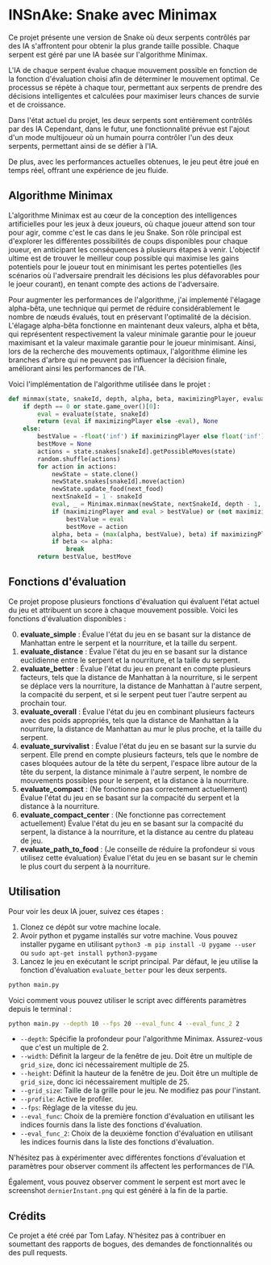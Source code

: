 # INSnAke: Snake avec Minimax

Ce projet présente une version de Snake où deux serpents contrôlés par des IA s'affrontent pour obtenir la plus grande taille possible. Chaque serpent est géré par une IA basée sur l'algorithme Minimax.

L'IA de chaque serpent évalue chaque mouvement possible en fonction de la fonction d'évaluation choisi afin de déterminer le mouvement optimal. Ce processus se répète à chaque tour, permettant aux serpents de prendre des décisions intelligentes et calculées pour maximiser leurs chances de survie et de croissance.

Dans l'état actuel du projet, les deux serpents sont entièrement contrôlés par des IA Cependant, dans le futur, une fonctionnalité prévue est l'ajout d'un mode multijoueur où un humain pourra contrôler l'un des deux serpents, permettant ainsi de se défier à l'IA.

De plus, avec les performances actuelles obtenues, le jeu peut être joué en temps réel, offrant une expérience de jeu fluide.

## Algorithme Minimax

L'algorithme Minimax est au cœur de la conception des intelligences artificielles pour les jeux à deux joueurs, où chaque joueur attend son tour pour agir, comme c'est le cas dans le jeu Snake. Son rôle principal est d'explorer les différentes possibilités de coups disponibles pour chaque joueur, en anticipant les conséquences à plusieurs étapes à venir. L'objectif ultime est de trouver le meilleur coup possible qui maximise les gains potentiels pour le joueur tout en minimisant les pertes potentielles (les scénarios où l'adversaire prendrait les décisions les plus défavorables pour le joeur courant), en tenant compte des actions de l'adversaire.

Pour augmenter les performances de l'algorithme, j'ai implementé l'élagage alpha-bêta, une technique qui permet de réduire considérablement le nombre de nœuds évalués, tout en préservant l'optimalité de la décision. L'élagage alpha-bêta fonctionne en maintenant deux valeurs, alpha et bêta, qui représentent respectivement la valeur minimale garantie pour le joueur maximisant et la valeur maximale garantie pour le joueur minimisant. Ainsi, lors de la recherche des mouvements optimaux, l'algorithme élimine les branches d'arbre qui ne peuvent pas influencer la décision finale, améliorant ainsi les performances de l'IA.

Voici l'implémentation de l'algorithme utilisée dans le projet :

```python
def minmax(state, snakeId, depth, alpha, beta, maximizingPlayer, evaluate, next_food):
    if depth == 0 or state.game_over()[0]:
        eval = evaluate(state, snakeId)
        return (eval if maximizingPlayer else -eval), None
    else:
        bestValue = -float('inf') if maximizingPlayer else float('inf')
        bestMove = None
        actions = state.snakes[snakeId].getPossibleMoves(state)
        random.shuffle(actions)
        for action in actions:
            newState = state.clone()
            newState.snakes[snakeId].move(action)
            newState.update_food(next_food)
            nextSnakeId = 1 - snakeId
            eval, _ = Minimax.minmax(newState, nextSnakeId, depth - 1, alpha, beta, not maximizingPlayer, evaluate, next_food)
            if (maximizingPlayer and eval > bestValue) or (not maximizingPlayer and eval < bestValue):
                bestValue = eval
                bestMove = action
            alpha, beta = (max(alpha, bestValue), beta) if maximizingPlayer else (alpha, min(beta, bestValue))
            if beta <= alpha:
                break
        return bestValue, bestMove
```

## Fonctions d'évaluation

Ce projet propose plusieurs fonctions d'évaluation qui évaluent l'état actuel du jeu et attribuent un score à chaque mouvement possible. Voici les fonctions d'évaluation disponibles :

0. **evaluate_simple** : Évalue l'état du jeu en se basant sur la distance de Manhattan entre le serpent et la nourriture, et la taille du serpent.
1. **evaluate_distance** : Évalue l'état du jeu en se basant sur la distance euclidienne entre le serpent et la nourriture, et la taille du serpent.
2. **evaluate_better** : Évalue l'état du jeu en prenant en compte plusieurs facteurs, tels que la distance de Manhattan à la nourriture, si le serpent se déplace vers la nourriture, la distance de Manhattan à l'autre serpent, la compacité du serpent, et si le serpent peut tuer l'autre serpent au prochain tour.
3. **evaluate_overall** : Évalue l'état du jeu en combinant plusieurs facteurs avec des poids appropriés, tels que la distance de Manhattan à la nourriture, la distance de Manhattan au mur le plus proche, et la taille du serpent.
4. **evaluate_survivalist** : Évalue l'état du jeu en se basant sur la survie du serpent. Elle prend en compte plusieurs facteurs, tels que le nombre de cases bloquées autour de la tête du serpent, l'espace libre autour de la tête du serpent, la distance minimale à l'autre serpent, le nombre de mouvements possibles pour le serpent, et la distance à la nourriture.
5. **evaluate_compact** : (Ne fonctionne pas correctement actuellement) Évalue l'état du jeu en se basant sur la compacité du serpent et la distance à la nourriture.
6. **evaluate_compact_center** : (Ne fonctionne pas correctement actuellement) Évalue l'état du jeu en se basant sur la compacité du serpent, la distance à la nourriture, et la distance au centre du plateau de jeu.
7. **evaluate_path_to_food** : (Je conseille de réduire la profondeur si vous utilisez cette évaluation) Évalue l'état du jeu en se basant sur le chemin le plus court du serpent à la nourriture.

## Utilisation

Pour voir les deux IA jouer, suivez ces étapes :

1. Clonez ce dépôt sur votre machine locale.
2. Avoir python et pygame installés sur votre machine.
Vous pouvez installer pygame en utilisant `python3 -m pip install -U pygame --user` ou `sudo apt-get install python3-pygame`
3. Lancez le jeu en exécutant le script principal. Par défaut, le jeu utilise la fonction d'évaluation `evaluate_better` pour les deux serpents.

```bash
python main.py
```

Voici comment vous pouvez utiliser le script avec différents paramètres depuis le terminal :

```bash
python main.py --depth 10 --fps 20 --eval_func 4 --eval_func_2 2
```

- `--depth`: Spécifie la profondeur pour l'algorithme Minimax. Assurez-vous que c'est un multiple de 2.
- `--width`: Définit la largeur de la fenêtre de jeu. Doit être un multiple de `grid_size`, donc ici nécessairement multiple de 25.
- `--height`: Définit la hauteur de la fenêtre de jeu. Doit être un multiple de `grid_size`, donc ici nécessairement multiple de 25.
- `--grid_size`: Taille de la grille pour le jeu. Ne modifiez pas pour l'instant.
- `--profile`: Active le profiler.
- `--fps`: Réglage de la vitesse du jeu.
- `--eval_func`: Choix de la première fonction d'évaluation en utilisant les indices fournis dans la liste des fonctions d'évaluation.
- `--eval_func_2`: Choix de la deuxième fonction d'évaluation en utilisant les indices fournis dans la liste des fonctions d'évaluation.

N'hésitez pas à expérimenter avec différentes fonctions d'évaluation et paramètres pour observer comment ils affectent les performances de l'IA.

Également, vous pouvez observer comment le serpent est mort avec le screenshot `dernierInstant.png` qui est généré à la fin de la partie.

## Crédits

Ce projet a été créé par Tom Lafay. N'hésitez pas à contribuer en soumettant des rapports de bogues, des demandes de fonctionnalités ou des pull requests.
